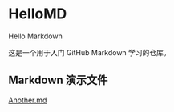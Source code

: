 # HelloMD
Hello Markdown 

这是一个用于入门 GitHub Markdown 学习的仓库。

## Markdown 演示文件

[Another.md](Another.md)
